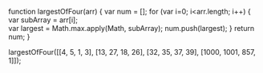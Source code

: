 
function largestOfFour(arr) {
  var num = [];
  for (var i=0; i<arr.length; i++) {
    var subArray = arr[i];      
       var largest = Math.max.apply(Math, subArray);
        num.push(largest);
} 
  return num;
}

largestOfFour([[4, 5, 1, 3], [13, 27, 18, 26], [32, 35, 37, 39], [1000, 1001, 857, 1]]);

